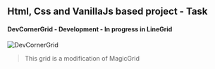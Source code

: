 Html, Css and VanillaJs based project - Task
---
#### DevCornerGrid - Development - In progress in LineGrid

![DevCornerGrid](https://github.com/r4nd3l/DevCornerGrid/blob/master/img/sample.gif)

>This grid is a modification of MagicGrid
